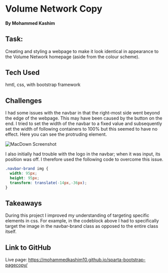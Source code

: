 # Volume Network Copy
#### By Mohammed Kashim

## Task:
Creating and styling a webpage to make it look identical in appearance to the Volume Network homepage (aside from the colour scheme).

## Tech Used
hmtl, css, with bootstrap framework

## Challenges
I had some issues with the navbar in that the right-most side went beyond the edge of the webpage. This may have been caused by the button on the end. I tried to set the width of the navbar to a fixed value and subsequently set the width of following containers to 100% but this seemed to have no effect. Here you can see the protruding element.

![MacDown Screenshot](/Users/tech-a36/Desktop/icon.png)

I also initially had trouble with the logo in the navbar; when it was input, its position was off. I therefore used the following code to overcome this issue.

```css
.navbar-brand img {
  width: 95px;
  height: 95px;
  transform: translate(-14px,-36px);
}
```
## Takeaways
During this project I improved my understanding of targeting specific elements in css. For example, in the codeblock above I had to specifically target the image in the navbar-brand class as opposed to the entire class itself.

## Link to GitHub
Live page: https://mohammedkashim10.github.io/sparta-bootstrap-pagecopy/